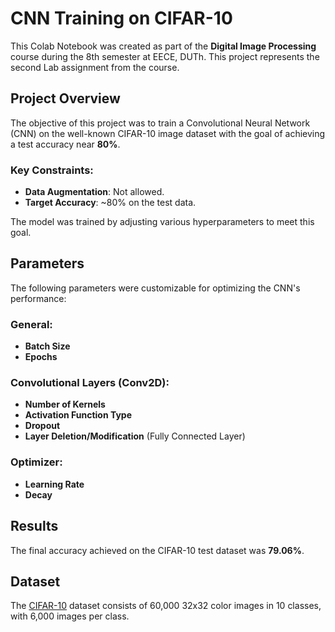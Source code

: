 # CNN Training on CIFAR-10

This Colab Notebook was created as part of the **Digital Image Processing** course during the 8th semester at EECE, DUTh. This project represents the second Lab assignment from the course.

## Project Overview

The objective of this project was to train a Convolutional Neural Network (CNN) on the well-known CIFAR-10 image dataset with the goal of achieving a test accuracy near **80%**. 

### Key Constraints:
- **Data Augmentation**: Not allowed.
- **Target Accuracy**: ~80% on the test data.

The model was trained by adjusting various hyperparameters to meet this goal.

## Parameters

The following parameters were customizable for optimizing the CNN's performance:

### General:
- **Batch Size**
- **Epochs**

### Convolutional Layers (Conv2D):
- **Number of Kernels**
- **Activation Function Type**
- **Dropout**
- **Layer Deletion/Modification** (Fully Connected Layer)

### Optimizer:
- **Learning Rate**
- **Decay**

## Results

The final accuracy achieved on the CIFAR-10 test dataset was **79.06%**.

## Dataset

The [CIFAR-10](https://www.cs.toronto.edu/~kriz/cifar.html) dataset consists of 60,000 32x32 color images in 10 classes, with 6,000 images per class.
